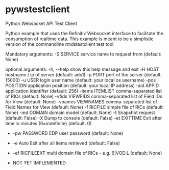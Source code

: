 # pywstestclient
Python Websocket API Test Client

Python example that uses the Refinitiv Websocket interface to facilitate the consumption of realtime data.
This example is meant to be a simplistic version of the commandline rmdstestclient test tool

Mandatory arguments:
  -S SERVICE         service name to request from (default: None)
  
optional arguments:
  -h, --help         show this help message and exit
  -H HOST            hostname / ip of server (default: ads1)
  -p PORT            port of the server (default: 15000)
  -u USER            login user name (default: your local os username)
  -pos POSITION      application position (default: your local IP address)
  -aid APPID         application Identifier (default: 256)
  -items ITEMLIST    comma-separated list of RICs (default: None)
  -vfids VIEWFIDS    comma-separated list of Field IDs for View (default: None)
  -vnames VIEWNAMES  comma-separated list of Field Names for View (default: None)
  -f RICFILE         simple file of RICs (default: None)
  -md DOMAIN         domain model (default: None)
  -t                 Snapshot request (default: False)
  -X                 Dump to console (default: False)
  -et EXITTIME       Exit after time in minutes (0=indefinite) (default: 0)
* -pw PASSWORD       EDP user password (default: None)
* -e                 Auto Exit after all items retrieved (default: False)
* -ef RICFILEEXT     multi domain file of RICs - e.g. 6|VOD.L (default: None)
  
* NOT YET IMPLEMENTED
